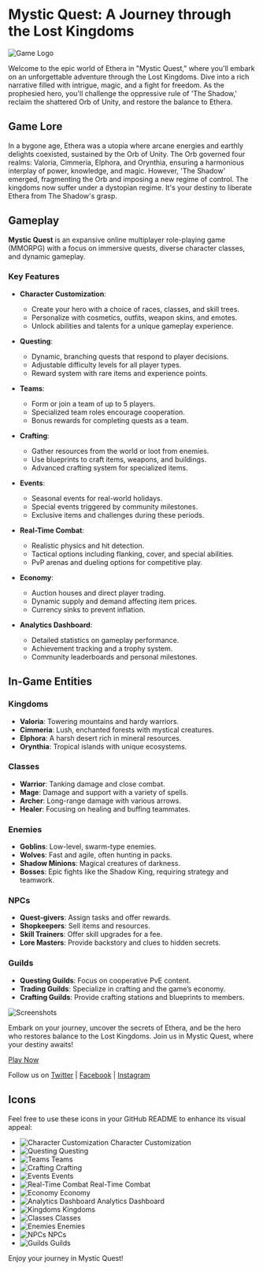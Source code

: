 # Mystic Quest: A Journey through the Lost Kingdoms

![Game Logo](https://example.com/game-logo.png)

Welcome to the epic world of Ethera in "Mystic Quest," where you'll embark on an unforgettable adventure through the Lost Kingdoms. Dive into a rich narrative filled with intrigue, magic, and a fight for freedom. As the prophesied hero, you'll challenge the oppressive rule of 'The Shadow,' reclaim the shattered Orb of Unity, and restore the balance to Ethera.

## Game Lore

In a bygone age, Ethera was a utopia where arcane energies and earthly delights coexisted, sustained by the Orb of Unity. The Orb governed four realms: Valoria, Cimmeria, Elphora, and Orynthia, ensuring a harmonious interplay of power, knowledge, and magic. However, 'The Shadow' emerged, fragmenting the Orb and imposing a new regime of control. The kingdoms now suffer under a dystopian regime. It's your destiny to liberate Ethera from The Shadow's grasp.

## Gameplay

**Mystic Quest** is an expansive online multiplayer role-playing game (MMORPG) with a focus on immersive quests, diverse character classes, and dynamic gameplay.

### Key Features

- **Character Customization**:
  - Create your hero with a choice of races, classes, and skill trees.
  - Personalize with cosmetics, outfits, weapon skins, and emotes.
  - Unlock abilities and talents for a unique gameplay experience.

- **Questing**:
  - Dynamic, branching quests that respond to player decisions.
  - Adjustable difficulty levels for all player types.
  - Reward system with rare items and experience points.

- **Teams**:
  - Form or join a team of up to 5 players.
  - Specialized team roles encourage cooperation.
  - Bonus rewards for completing quests as a team.

- **Crafting**:
  - Gather resources from the world or loot from enemies.
  - Use blueprints to craft items, weapons, and buildings.
  - Advanced crafting system for specialized items.

- **Events**:
  - Seasonal events for real-world holidays.
  - Special events triggered by community milestones.
  - Exclusive items and challenges during these periods.

- **Real-Time Combat**:
  - Realistic physics and hit detection.
  - Tactical options including flanking, cover, and special abilities.
  - PvP arenas and dueling options for competitive play.

- **Economy**:
  - Auction houses and direct player trading.
  - Dynamic supply and demand affecting item prices.
  - Currency sinks to prevent inflation.

- **Analytics Dashboard**:
  - Detailed statistics on gameplay performance.
  - Achievement tracking and a trophy system.
  - Community leaderboards and personal milestones.

## In-Game Entities

### Kingdoms

- **Valoria**: Towering mountains and hardy warriors.
- **Cimmeria**: Lush, enchanted forests with mystical creatures.
- **Elphora**: A harsh desert rich in mineral resources.
- **Orynthia**: Tropical islands with unique ecosystems.

### Classes

- **Warrior**: Tanking damage and close combat.
- **Mage**: Damage and support with a variety of spells.
- **Archer**: Long-range damage with various arrows.
- **Healer**: Focusing on healing and buffing teammates.

### Enemies

- **Goblins**: Low-level, swarm-type enemies.
- **Wolves**: Fast and agile, often hunting in packs.
- **Shadow Minions**: Magical creatures of darkness.
- **Bosses**: Epic fights like the Shadow King, requiring strategy and teamwork.

### NPCs

- **Quest-givers**: Assign tasks and offer rewards.
- **Shopkeepers**: Sell items and resources.
- **Skill Trainers**: Offer skill upgrades for a fee.
- **Lore Masters**: Provide backstory and clues to hidden secrets.

### Guilds

- **Questing Guilds**: Focus on cooperative PvE content.
- **Trading Guilds**: Specialize in crafting and the game’s economy.
- **Crafting Guilds**: Provide crafting stations and blueprints to members.

![Screenshots](https://example.com/game-screenshot.png)

Embark on your journey, uncover the secrets of Ethera, and be the hero who restores balance to the Lost Kingdoms. Join us in Mystic Quest, where your destiny awaits!

[Play Now](https://example.com/play-now)

Follow us on [Twitter](https://twitter.com/MysticQuestGame) | [Facebook](https://www.facebook.com/MysticQuestGame) | [Instagram](https://www.instagram.com/mysticquestgame)

## Icons

Feel free to use these icons in your GitHub README to enhance its visual appeal:

- ![Character Customization](https://example.com/icons/character-customization.png) Character Customization
- ![Questing](https://example.com/icons/questing.png) Questing
- ![Teams](https://example.com/icons/teams.png) Teams
- ![Crafting](https://example.com/icons/crafting.png) Crafting
- ![Events](https://example.com/icons/events.png) Events
- ![Real-Time Combat](https://example.com/icons/combat.png) Real-Time Combat
- ![Economy](https://example.com/icons/economy.png) Economy
- ![Analytics Dashboard](https://example.com/icons/analytics.png) Analytics Dashboard
- ![Kingdoms](https://example.com/icons/kingdoms.png) Kingdoms
- ![Classes](https://example.com/icons/classes.png) Classes
- ![Enemies](https://example.com/icons/enemies.png) Enemies
- ![NPCs](https://example.com/icons/npcs.png) NPCs
- ![Guilds](https://example.com/icons/guilds.png) Guilds

Enjoy your journey in Mystic Quest!